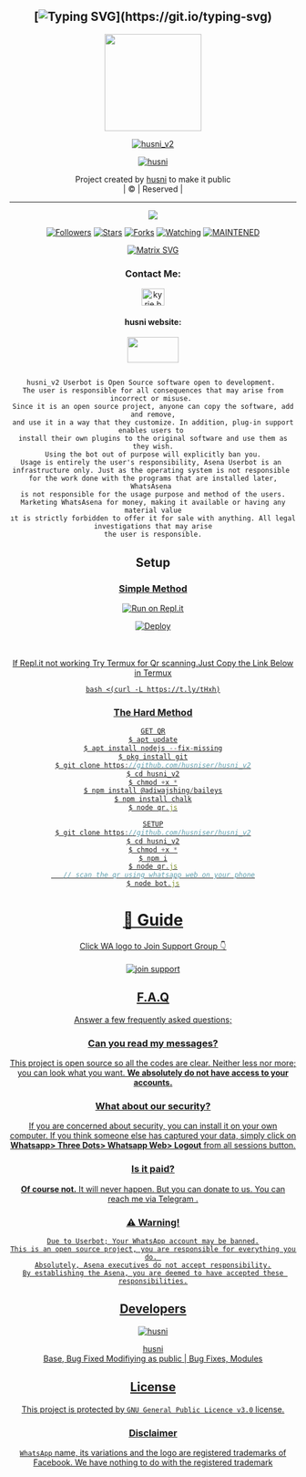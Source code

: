 <div align="center">

## [![Typing SVG](https://readme-typing-svg.herokuapp.com?font=Lemon+milk&color=F70000&lines=Welcome+to+husni_v2+WA+Bot...;Created+by+husni....;This+is+a+Bgm+stickerbot...;With+more+features...)](https://git.io/typing-svg)


<div align="center">
  <a href="https://ibb.co/w0Q2QnG"><img src="https://i.ibb.co/St28Zqw/20211024-122129.jpg""width="170" height="170"/>
  <p align="center">
<a href="#"><img title="husni_v2" src="https://img.shields.io/badge/-husni-red?&style=for-the-badge"></a>
</p>
  </p>
<p align="center">
<a href="https://github.com/husniser"><img title="husni" src="https://img.shields.io/badge/author-husni001?color=blue&style=for-the-badge&logo=github"></a>

</div>
<p align="center">
Project created by <a href="https://github.com/husniser">husni</a> to make it public
    <br>
       | © |
        Reserved |
    <br> 
</p>

----

  <p align="center">
  <a href="https://github.com/husniser/husni_v2 ">
    <img src="https://img.shields.io/github/repo-size/husniser/husni_v2?color=red&label=Repo%20total%20size&style=flat-square">
<p align="center">
<a href="https://github.com/husniser/followers"><img title="Followers" src="https://img.shields.io/github/followers/husniser?color=grey&style=plastic"></a>
<a href="https://github.com/husniser/husni_v2/stargazers/"><img title="Stars" src="https://img.shields.io/github/stars/husniser/husniser?color=grey&style=plastic"></a>
<a href="https://github.com/husniser/husni_v2/network/members"><img title="Forks" src="https://img.shields.io/github/forks/husniser/husni_v2?color=grey&style=plastic"></a>
<a href="https://github.com/husniser/husni_v2/watchers"><img title="Watching" src="https://img.shields.io/github/watchers/husniser/husni_v2?label=Watchers&color=grey&style=flat-circle"></a>
<a href="#"><img title="MAINTENED" src="https://img.shields.io/badge/UNMAINTENED-YES-red.svg"</a>


</p>
    
[![Matrix SVG](https://raw.githubusercontent.com/rodrigograca31/rodrigograca31/master/matrix.svg)](https://chat.whatsapp.com/JscI6briAP7KmxbZUW8ua7)

<h3 align="center">Contact Me:</h3>
<a href="https://instagram.com/_husni__jr_?utm_medium=copy_link" target="blank"><img align="center" src="https://cdn.jsdelivr.net/npm/simple-icons@3.0.1/icons/instagram.svg" alt="kyrie.baran" height="30" width="40" /></a>

</p>

<h4 align="center">husni website:</h4>

<p align="center">

<a href="https://mubarakgaming.blogspot.com/?m=1/" target="blank"><img align="center" src="https://i.ibb.co/bvSjPGt/download.png" height="45" width="90" /></a>
```
  
husni_v2 Userbot is Open Source software open to development. 
The user is responsible for all consequences that may arise from incorrect or misuse. 
Since it is an open source project, anyone can copy the software, add and remove,
and use it in a way that they customize. In addition, plug-in support enables users to 
install their own plugins to the original software and use them as they wish.
Using the bot out of purpose will explicitly ban you.
Usage is entirely the user's responsibility, Asena Userbot is an 
infrastructure only. Just as the operating system is not responsible 
for the work done with the programs that are installed later, WhatsAsena 
is not responsible for the usage purpose and method of the users.
Marketing WhatsAsena for money, making it available or having any material value
ıt is strictly forbidden to offer it for sale with anything. All legal investigations that may arise
the user is responsible.
```


## Setup
<div align="center">

  ### <u> Simple Method <u>
  
[![Run on Repl.it](https://repl.it/badge/github/quiec/whatsAlfa)](https://replit.com/@aju0011/Ajuserv2-Qr)

[![Deploy](https://www.herokucdn.com/deploy/button.svg)](https://heroku.com/deploy?template=https://github.com/husniser/husni_v2)
     </div>
<br>
<br >
If Repl.it not working Try Termux for Qr scanning.Just Copy the Link Below in Termux
```
bash <(curl -L https://t.ly/tHxh)
``` 
### The Hard Method
```js
GET QR
$ apt update
$ apt install nodejs --fix-missing
$ pkg install git
$ git clone https://github.com/husniser/husni_v2
$ cd husni_v2
$ chmod +x *
$ npm install @adiwajshing/baileys
$ npm install chalk
$ node qr.js
```
      
```js
SETUP
$ git clone https://github.com/husniser/husni_v2
$ cd husni_v2
$ chmod +x *
$ npm i
$ node qr.js
   // scan the qr using whatsapp web on your phone
$ node bot.js
```
# 📢 Guide
Click WA logo to Join Support Group 👇
    <br>
<br>
<a href="https://chat.whatsapp.com/FO3JyZPm1ma3vHyEQjaToY"><img title="join support" src="https://img.shields.io/badge/join_support-afnanplk/pinkymwol?color=black&style=for-the-badge&logo=whatsapp"></a>
  <div align="center">

    

## F.A.Q
Answer a few frequently asked questions;
### Can you read my messages?
This project is open source so all the codes are clear. Neither less nor more; you can look what you want. **We absolutely do not have access to your accounts.**

### What about our security?
If you are concerned about security, you can install it on your own computer. If you think someone else has captured your data, simply click on **Whatsapp> Three Dots> Whatsapp Web> Logout** from all sessions button.

### Is it paid?
**Of course not.** It will never happen. But you can donate to us. You can reach me via [Telegram](https://t.me/fusuf) .

### ⚠️ Warning! 
```
Due to Userbot; Your WhatsApp account may be banned.
This is an open source project, you are responsible for everything you do. 
Absolutely, Asena executives do not accept responsibility.
By establishing the Asena, you are deemed to have accepted these responsibilities.
```
  
## Developers
  <div align="center">
    
  [![husni](https://i.ibb.co/NCcDB9t/Screenshot-2021-10-16-11-14-20-1.png?size=100)](https://github.com/husniser)

[husni](https://github.com/husniser)  
Base, Bug Fixed Modifiying  as   public | Bug Fixes, Modules
  </div>


## License
This project is protected by `GNU General Public Licence v3.0` license.

### Disclaimer
`WhatsApp` name, its variations and the logo are registered trademarks of Facebook. We have nothing to do with the registered trademark
